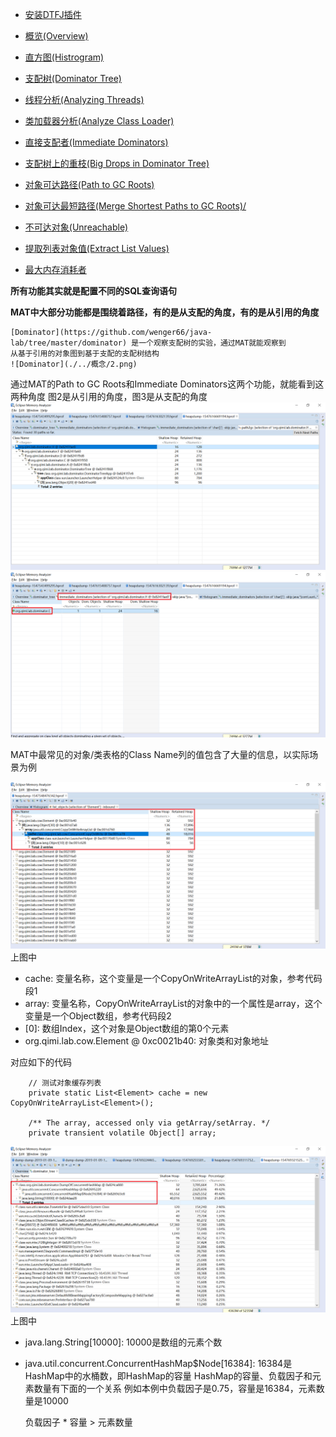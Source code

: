 
* [安装DTFJ插件](./Installing%20IBM%20DTFJ%20feature/README.md)

* [概览(Overview)](./Overview/README.md)

* [直方图(Histrogram)](./Histrogram/README.md)

* [支配树(Dominator Tree)](./Dominator%20Tree/README.md)

* [线程分析(Analyzing Threads)](./Analyzing%20Threads/README.md)

* [类加载器分析(Analyze Class Loader)](./Analyze%20Class%20Loader/README.md)

* [直接支配者(Immediate Dominators)](./Immediate%20Dominators/README.md)

* [支配树上的重枝(Big Drops in Dominator Tree)](./Big%20Drops%20in%20Dominator%20Tree/README.md)

* [对象可达路径(Path to GC Roots)](./Path%20to%20GC%20Roots/README.md)

* [对象可达最短路径(Merge Shortest Paths to GC Roots)/](./Merge%20Shortest%20Paths%20to%20GC%20Roots/README.md)

* [不可达对象(Unreachable)](./Unreachable/README.md)

* [提取列表对象值(Extract List Values)](./Extract%20List%20Values/README.md)

* [最大内存消耗者](./Top%20Consumers/README.md)

**所有功能其实就是配置不同的SQL查询语句**

**MAT中大部分功能都是围绕着路径，有的是从支配的角度，有的是从引用的角度**

    [Dominator](https://github.com/wenger66/java-lab/tree/master/dominator) 是一个观察支配树的实验，通过MAT就能观察到
    从基于引用的对象图到基于支配的支配树结构
    ![Dominator](./../概念/2.png)

通过MAT的Path to GC Roots和Immediate Dominators这两个功能，就能看到这两种角度
图2是从引用的角度，图3是从支配的角度
 ![2](./2.png)
 ![3](./3.png)


MAT中最常见的对象/类表格的Class Name列的值包含了大量的信息，以实际场景为例

![Class Name](./1.png)
上图中
* cache: 变量名称，这个变量是一个CopyOnWriteArrayList的对象，参考代码段1
* array: 变量名称，CopyOnWriteArrayList的对象中的一个属性是array，这个变量是一个Object数组，参考代码段2
* \[0\]: 数组Index，这个对象是Object数组的第0个元素
* org.qimi.lab.cow.Element @ 0xc0021b40: 对象类和对象地址

对应如下的代码


        // 测试对象缓存列表
        private static List<Element> cache = new CopyOnWriteArrayList<Element>();
        
        /** The array, accessed only via getArray/setArray. */
        private transient volatile Object[] array;
        
![Class Name](./4.png)
上图中
* java.lang.String[10000]: 10000是数组的元素个数
* java.util.concurrent.ConcurrentHashMap$Node[16384]: 16384是HashMap中的水桶数，即HashMap的容量
HashMap的容量、负载因子和元素数量有下面的一个关系
例如本例中负载因子是0.75，容量是16384，元素数量是10000


     负载因子 * 容量 > 元素数量
    





